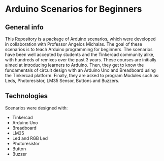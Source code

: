 # Arduino Scenarios for Beginners

## General info
This Repository is a package of Arduino scenarios, which were developed in collaboration with Professor Angelos Michalas. The goal of these scenarios is to teach Arduino programming for beginners. The scenarios have been well accepted by students and the Tinkercad community alike, with hundreds of remixes over the past 3 years.
These courses are initially aimed at introducing learners to Arduino. Then, they get to know the fundamentals of circuit design with an Arduino Uno and Breadboard using the Tinkercad platform. Finally, they are asked to program Modules such as: Leds, Photoresistor, LM35 Sensor, Buttons and Buzzers.

## Technologies
Scenarios were designed with:
* Tinkercad
* Arduino Uno
* Breadboard
* LM35
* Led and RGB Led
* Photoresistor
* Button
* Buzzer
